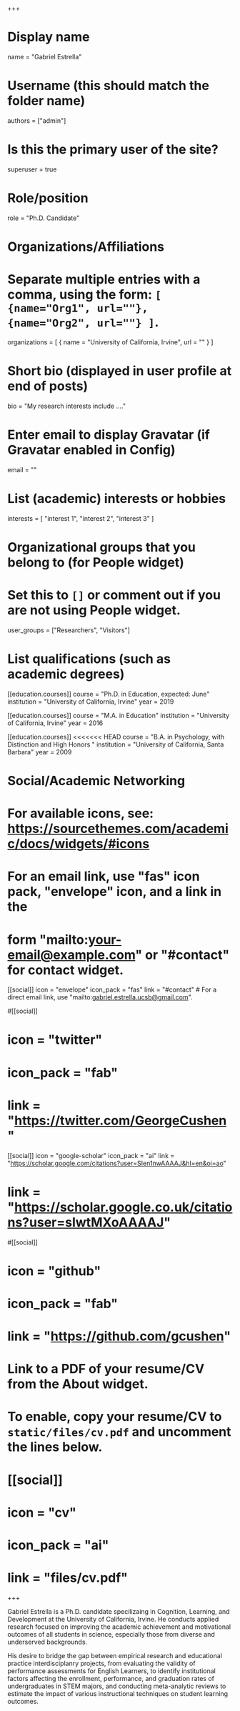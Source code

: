 +++
# Display name
name = "Gabriel Estrella"

# Username (this should match the folder name)
authors = ["admin"]

# Is this the primary user of the site?
superuser = true

# Role/position
role = "Ph.D. Candidate"

# Organizations/Affiliations
#   Separate multiple entries with a comma, using the form: `[ {name="Org1", url=""}, {name="Org2", url=""} ]`.
organizations = [ { name = "University of California, Irvine", url = "" } ]

# Short bio (displayed in user profile at end of posts)
bio = "My research interests include ...."

# Enter email to display Gravatar (if Gravatar enabled in Config)
email = ""

# List (academic) interests or hobbies
interests = [
  "interest 1",
  "interest 2",
  "interest 3"
]

# Organizational groups that you belong to (for People widget)
#   Set this to `[]` or comment out if you are not using People widget.
user_groups = ["Researchers", "Visitors"]

# List qualifications (such as academic degrees)
[[education.courses]]
  course = "Ph.D. in Education, expected: June"
  institution = "University of California, Irvine"
  year = 2019

[[education.courses]]
  course = "M.A. in Education"
  institution = "University of California, Irvine"
  year = 2016

[[education.courses]]
<<<<<<< HEAD
  course = "B.A. in Psychology, with Distinction and High Honors "
  institution = "University of California, Santa Barbara"
  year = 2009

# Social/Academic Networking
# For available icons, see: https://sourcethemes.com/academic/docs/widgets/#icons
#   For an email link, use "fas" icon pack, "envelope" icon, and a link in the
#   form "mailto:your-email@example.com" or "#contact" for contact widget.

[[social]]
  icon = "envelope"
  icon_pack = "fas"
  link = "#contact"  # For a direct email link, use "mailto:gabriel.estrella.ucsb@gmail.com".

#[[social]]
#  icon = "twitter"
#  icon_pack = "fab"
#  link = "https://twitter.com/GeorgeCushen"

[[social]]
  icon = "google-scholar"
  icon_pack = "ai"
  link = "https://scholar.google.com/citations?user=SIen1nwAAAAJ&hl=en&oi=ao"
#  link = "https://scholar.google.co.uk/citations?user=sIwtMXoAAAAJ"  

#[[social]]
#  icon = "github"
#  icon_pack = "fab"
#  link = "https://github.com/gcushen"

# Link to a PDF of your resume/CV from the About widget.
# To enable, copy your resume/CV to `static/files/cv.pdf` and uncomment the lines below.
# [[social]]
#   icon = "cv"
#   icon_pack = "ai"
#   link = "files/cv.pdf"

+++

Gabriel Estrella is a Ph.D. candidate specilizaing in Cognition, Learning, and Development at the University of California, Irvine. He conducts applied research focused on improving the academic achievement and motivational outcomes of all students in science, especially those from diverse and underserved backgrounds. 

His desire to bridge the gap between empirical research and educational practice interdisciplanry projects, from evaluating the validity of performance assessments for English Learners, to identify institutional factors affecting the enrollment, performance, and graduation rates of undergraduates in STEM majors, and conducting meta-analytic reviews to estimate the impact of various instructional techniques on student learning outcomes.


